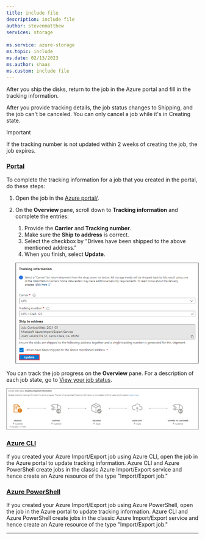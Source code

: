 ```yaml
---
title: include file
description: include file
author: stevenmatthew
services: storage

ms.service: azure-storage
ms.topic: include
ms.date: 02/13/2023
ms.author: shaas
ms.custom: include file
---
```


After you ship the disks, return to the job in the Azure portal and fill in the tracking information.

After you provide tracking details, the job status changes to Shipping, and the job can't be canceled. You can only cancel a job while it's in Creating state.

> [!IMPORTANT]
> If the tracking number is not updated within 2 weeks of creating the job, the job expires. 

### [Portal](#tab/azure-portal-preview)

To complete the tracking information for a job that you created in the portal, do these steps:
 
1. Open the job in the [Azure portal/](https://portal.azure.com/).
1. On the **Overview** pane, scroll down to **Tracking information** and complete the entries: 
    1. Provide the **Carrier** and **Tracking number**.
    1. Make sure the **Ship to address** is correct.
    1. Select the checkbox by "Drives have been shipped to the above mentioned address."
    1. When you finish, select **Update**.

    [ ![Screenshot of tracking information on the Overview pane for an Azure Import Export job in Completed state as it appears in the Preview portal.](./media/storage-import-export-update-job-tracking/import-export-order-tracking-info-01-inline.png) ](./media/storage-import-export-update-job-tracking/import-export-order-tracking-info-01-expanded.png#lightbox)

You can track the job progress on the **Overview** pane. For a description of each job state, go to [View your job status](../articles/import-export/storage-import-export-view-drive-status.md).

![Screenshot showing status tracking on the Overview pane for an Azure Import Export job in the Preview portal.](./media/storage-import-export-update-job-tracking/import-export-order-tracking-info-02.png)


### [Azure CLI](#tab/azure-cli)

If you created your Azure Import/Export job using Azure CLI, open the job in the Azure portal to update tracking information. Azure CLI and Azure PowerShell create jobs in the classic Azure Import/Export service and hence create an Azure resource of the type "Import/Export job."

### [Azure PowerShell](#tab/azure-powershell)

If you created your Azure Import/Export job using Azure PowerShell, open the job in the Azure portal to update tracking information. 
Azure CLI and Azure PowerShell create jobs in the classic Azure Import/Export service and hence create an Azure resource of the type "Import/Export job."

---

